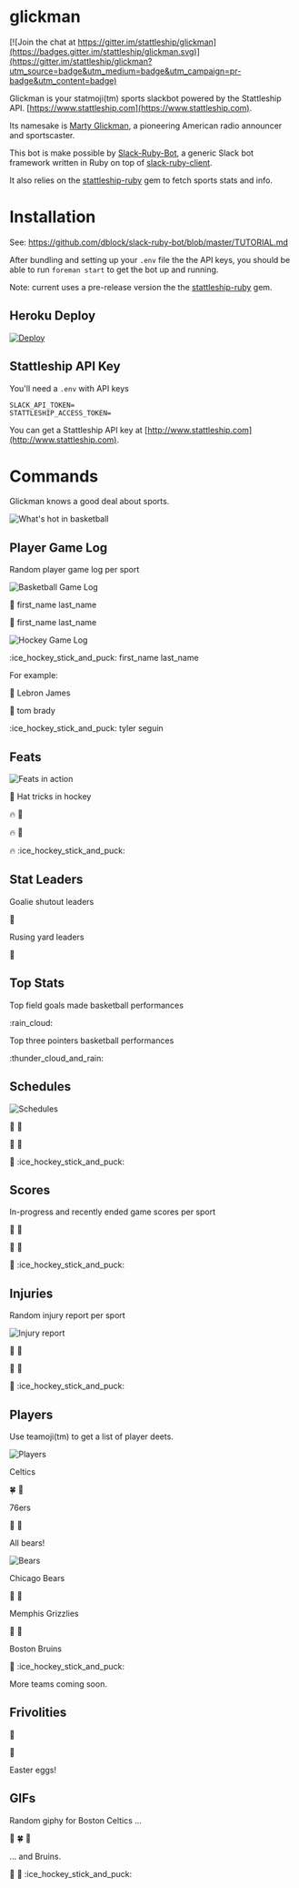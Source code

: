 # glickman

[![Join the chat at https://gitter.im/stattleship/glickman](https://badges.gitter.im/stattleship/glickman.svg)](https://gitter.im/stattleship/glickman?utm_source=badge&utm_medium=badge&utm_campaign=pr-badge&utm_content=badge)

Glickman is your statmoji(tm) sports slackbot powered by the Stattleship API. [https://www.stattleship.com](https://www.stattleship.com).

Its namesake is [Marty Glickman](https://en.wikipedia.org/wiki/Marty_Glickman), a pioneering American radio announcer and sportscaster.

This bot is make possible by [Slack-Ruby-Bot](https://github.com/dblock/slack-ruby-bot), a generic Slack bot framework written in Ruby on top of [slack-ruby-client](https://github.com/dblock/slack-ruby-client).

It also relies on the [stattleship-ruby](https://github.com/stattleship/stattleship-ruby) gem to fetch sports stats and info.

# Installation

See: https://github.com/dblock/slack-ruby-bot/blob/master/TUTORIAL.md

After bundling and setting up your `.env` file the the API keys, you should be able to run `foreman start` to get the bot up and running.

Note: current uses a pre-release version the the [stattleship-ruby](https://github.com/stattleship/stattleship-ruby) gem.

## Heroku Deploy

[![Deploy](https://www.herokucdn.com/deploy/button.svg)](https://heroku.com/deploy)

## Stattleship API Key

You'll need a `.env` with API keys

```
SLACK_API_TOKEN=
STATTLESHIP_ACCESS_TOKEN=
```

You can get a Stattleship API key at [http://www.stattleship.com](http://www.stattleship.com).

# Commands

Glickman knows a good deal about sports.

![What's hot in basketball](/screenshots/fire_basketball.gif?raw=true "What's hot in basketball")


## Player Game Log

Random player game log per sport

![Basketball Game Log](/screenshots/basketball_player_game_log.gif?raw=true "Basketball Game Log")

:basketball: first_name last_name

:football: first_name last_name


![Hockey Game Log](/screenshots/hockey_player_game_log.gif?raw=true "Hockey Game Log")


:ice_hockey_stick_and_puck: first_name last_name

For example:

:basketball: Lebron James

:football: tom brady

:ice_hockey_stick_and_puck: tyler seguin

## Feats

![Feats in action](/screenshots/feats.gif?raw=true "Feats in action")

:tophat: Hat tricks in hockey

:fire: :basketball:

:fire: :football:

:fire: :ice_hockey_stick_and_puck:

## Stat Leaders

Goalie shutout leaders

:doughnut:

Rusing yard leaders

:runner:

## Top Stats

Top field goals made basketball performances

:rain_cloud:

Top three pointers basketball performances

:thunder_cloud_and_rain:

## Schedules

![Schedules](/screenshots/schedules.gif?raw=true "Schedules")

:calendar: :basketball:

:calendar: :football:

:calendar: :ice_hockey_stick_and_puck:

## Scores

In-progress and recently ended game scores per sport

:mega: :basketball:

:mega: :football:

:mega: :ice_hockey_stick_and_puck:


## Injuries

Random injury report per sport

![Injury report](/screenshots/injuries.gif?raw=true "Injury report")

:face_with_head_bandage: :basketball:

:face_with_head_bandage: :football:

:face_with_head_bandage: :ice_hockey_stick_and_puck:

## Players

Use teamoji(tm) to get a list of player deets.

![Players](/screenshots/players.gif?raw=true "Players")

Celtics

:four_leaf_clover: :basketball:

76ers

:statue_of_liberty: :basketball:

All bears!

![Bears](/screenshots/players_bears.gif?raw=true "Bears")

Chicago Bears

:bear: :football:

Memphis Grizzlies

:bear: :basketball:

Boston Bruins

:bear: :ice_hockey_stick_and_puck:

More teams coming soon.

## Frivolities

:eggplant:

:pizza:

Easter eggs!

## GIFs

Random giphy for Boston Celtics ...

:movie_camera: :four_leaf_clover: :basketball:

... and Bruins.

:movie_camera: :bear: :ice_hockey_stick_and_puck:
